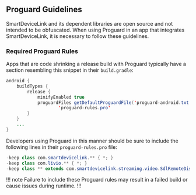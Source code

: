 ## Proguard Guidelines

SmartDeviceLink and its dependent libraries are open source and not intended to be obfuscated. When using Proguard in an app that integrates SmartDeviceLink, it is necessary to follow these guidelines.

### Required Proguard Rules
Apps that are code shrinking a release build with Proguard typically have a section resembling this snippet in their `build.gradle`:

```java
android {
    buildTypes {
        release {
            minifyEnabled true
            proguardFiles getDefaultProguardFile('proguard-android.txt'),
                    'proguard-rules.pro'
        }
    }
    ...
}
```

Developers using Proguard in this manner should be sure to include the following lines in their `proguard-rules.pro` file:

```java
-keep class com.smartdevicelink.** { *; }
-keep class com.livio.** { *; }
-keep class ** extends com.smartdevicelink.streaming.video.SdlRemoteDisplay { *; }
```

!!! note
Failure to include these Proguard rules may result in a failed build or cause issues during runtime.
!!!
